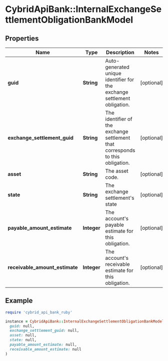 # CybridApiBank::InternalExchangeSettlementObligationBankModel

## Properties

| Name | Type | Description | Notes |
| ---- | ---- | ----------- | ----- |
| **guid** | **String** | Auto-generated unique identifier for the exchange settlement obligation. | [optional] |
| **exchange_settlement_guid** | **String** | The identifier of the exchange settlement that corresponds to this obligation. | [optional] |
| **asset** | **String** | The asset code. | [optional] |
| **state** | **String** | The exchange settlement&#39;s state | [optional] |
| **payable_amount_estimate** | **Integer** | The account&#39;s payable estimate for this obligation. | [optional] |
| **receivable_amount_estimate** | **Integer** | The account&#39;s receivable estimate for this obligation. | [optional] |

## Example

```ruby
require 'cybrid_api_bank_ruby'

instance = CybridApiBank::InternalExchangeSettlementObligationBankModel.new(
  guid: null,
  exchange_settlement_guid: null,
  asset: null,
  state: null,
  payable_amount_estimate: null,
  receivable_amount_estimate: null
)
```

